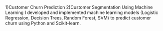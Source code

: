 1)Customer Churn Prediction
2)Customer Segmentation  Using Machine Learning
I developed and implemented machine learning models (Logistic Regression, Decision Trees, Random Forest, SVM) to predict customer churn using Python and Scikit-learn.
